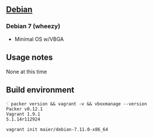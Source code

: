 ## [Debian](http://debian.org)

### Debian 7 (wheezy)

* Minimal OS w/VBGA

## Usage notes

None at this time

## Build environment

```shell
⁖ packer version && vagrant -v && vboxmanage --version
Packer v0.12.1
Vagrant 1.9.1
5.1.14r112924
```

`vagrant init maier/debian-7.11.0-x86_64`
